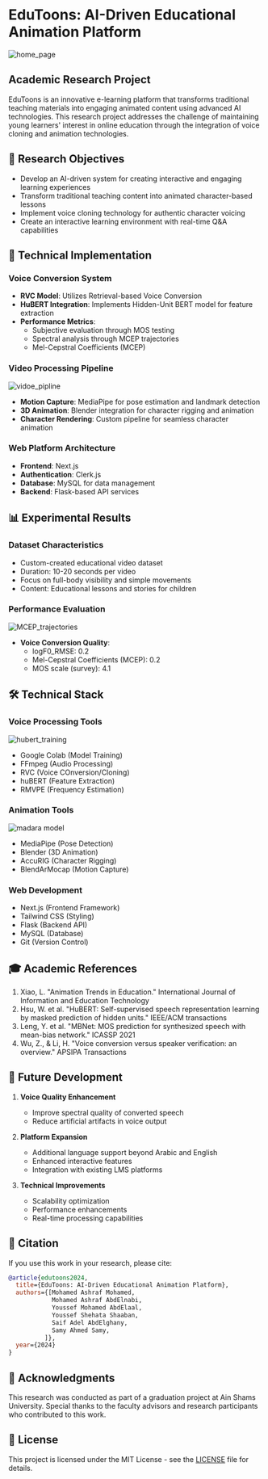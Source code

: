 # EduToons: AI-Driven Educational Animation Platform

![home_page](docs/home2.png)


## Academic Research Project

EduToons is an innovative e-learning platform that transforms traditional teaching materials into engaging animated content using advanced AI technologies. This research project addresses the challenge of maintaining young learners' interest in online education through the integration of voice cloning and animation technologies.

## 🎯 Research Objectives

- Develop an AI-driven system for creating interactive and engaging learning experiences
- Transform traditional teaching content into animated character-based lessons
- Implement voice cloning technology for authentic character voicing
- Create an interactive learning environment with real-time Q&A capabilities

## 🔬 Technical Implementation

### Voice Conversion System
- **RVC Model**: Utilizes Retrieval-based Voice Conversion
- **HuBERT Integration**: Implements Hidden-Unit BERT model for feature extraction
- **Performance Metrics**:
  - Subjective evaluation through MOS testing
  - Spectral analysis through MCEP trajectories
  - Mel-Cepstral Coefficients (MCEP)
### Video Processing Pipeline
![vidoe_pipline](docs/video_pipline.png)

- **Motion Capture**: MediaPipe for pose estimation and landmark detection
- **3D Animation**: Blender integration for character rigging and animation
- **Character Rendering**: Custom pipeline for seamless character animation

### Web Platform Architecture
- **Frontend**: Next.js
- **Authentication**: Clerk.js 
- **Database**: MySQL for data management
- **Backend**: Flask-based API services

## 📊 Experimental Results

### Dataset Characteristics
- Custom-created educational video dataset
- Duration: 10-20 seconds per video
- Focus on full-body visibility and simple movements
- Content: Educational lessons and stories for children

### Performance Evaluation
![MCEP_trajectories](docs/MCEP_TRAJECTORY_GRAPH.png) 

- **Voice Conversion Quality**:
  - logF0_RMSE: 0.2
  - Mel-Cepstral Coefficients (MCEP): 0.2
  - MOS scale (survey): 4.1

## 🛠️ Technical Stack

### Voice Processing Tools
![hubert_training](docs/HUBERT_TRAINING.png)

- Google Colab (Model Training)
- FFmpeg (Audio Processing)
- RVC (Voice COnversion/Cloning)
- huBERT (Feature Extraction)
- RMVPE (Frequency Estimation)

### Animation Tools
![madara model](docs/Model.png)

- MediaPipe (Pose Detection)
- Blender (3D Animation)
- AccuRIG (Character Rigging)
- BlendArMocap (Motion Capture)

### Web Development
- Next.js (Frontend Framework)
- Tailwind CSS (Styling)
- Flask (Backend API)
- MySQL (Database)
- Git (Version Control)

## 🎓 Academic References

1. Xiao, L. "Animation Trends in Education." International Journal of Information and Education Technology
2. Hsu, W. et al. "HuBERT: Self-supervised speech representation learning by masked prediction of hidden units." IEEE/ACM transactions
3. Leng, Y. et al. "MBNet: MOS prediction for synthesized speech with mean-bias network." ICASSP 2021
4. Wu, Z., & Li, H. "Voice conversion versus speaker verification: an overview." APSIPA Transactions

## 🔄 Future Development

1. **Voice Quality Enhancement**
   - Improve spectral quality of converted speech
   - Reduce artificial artifacts in voice output

2. **Platform Expansion**
   - Additional language support beyond Arabic and English
   - Enhanced interactive features
   - Integration with existing LMS platforms

3. **Technical Improvements**
   - Scalability optimization
   - Performance enhancements
   - Real-time processing capabilities

## 📝 Citation

If you use this work in your research, please cite:

```bibtex
@article{edutoons2024,
  title={EduToons: AI-Driven Educational Animation Platform},
  authors={[Mohamed Ashraf Mohamed,
            Mohamed Ashraf AbdElnabi,
            Youssef Mohamed AbdElaal,
            Youssef Shehata Shaaban,
            Saif Adel AbdElghany,
            Samy Ahmed Samy,
          ]},
  year={2024}
}
```

## 🤝 Acknowledgments

This research was conducted as part of a graduation project at Ain Shams University. Special thanks to the faculty advisors and research participants who contributed to this work.

## 📄 License

This project is licensed under the MIT License - see the [LICENSE](LICENSE) file for details.

